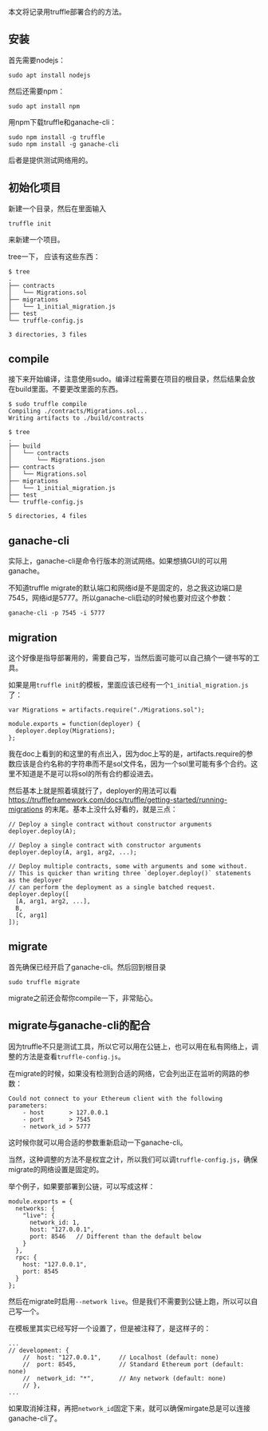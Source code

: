 本文将记录用truffle部署合约的方法。

## 安装
首先需要nodejs：
```
sudo apt install nodejs
```

然后还需要npm：
```
sudo apt install npm
```

用npm下载truffle和ganache-cli：
```
sudo npm install -g truffle 
sudo npm install -g ganache-cli
```
后者是提供测试网络用的。

## 初始化项目
新建一个目录，然后在里面输入
```
truffle init
```
来新建一个项目。

tree一下， 应该有这些东西：
```
$ tree
.
├── contracts
│   └── Migrations.sol
├── migrations
│   └── 1_initial_migration.js
├── test
└── truffle-config.js

3 directories, 3 files
```

## compile
接下来开始编译，注意使用sudo。编译过程需要在项目的根目录，然后结果会放在build里面。不要更改里面的东西。
```
$ sudo truffle compile
Compiling ./contracts/Migrations.sol...
Writing artifacts to ./build/contracts

$ tree
.
├── build
│   └── contracts
│       └── Migrations.json
├── contracts
│   └── Migrations.sol
├── migrations
│   └── 1_initial_migration.js
├── test
└── truffle-config.js

5 directories, 4 files

```

## ganache-cli
实际上，ganache-cli是命令行版本的测试网络。如果想搞GUI的可以用ganache。

不知道truffle migrate的默认端口和网络id是不是固定的，总之我这边端口是7545，网络id是5777。所以ganache-cli启动的时候也要对应这个参数：
```
ganache-cli -p 7545 -i 5777
```

## migration
这个好像是指导部署用的，需要自己写，当然后面可能可以自己搞个一键书写的工具。

如果是用`truffle init`的模板，里面应该已经有一个`1_initial_migration.js`了：
```
var Migrations = artifacts.require("./Migrations.sol");

module.exports = function(deployer) {
  deployer.deploy(Migrations);
};
```

我在doc上看到的和这里的有点出入，因为doc上写的是，artifacts.require的参数应该是合约名称的字符串而不是sol文件名，因为一个sol里可能有多个合约。这里不知道是不是可以将sol的所有合约都设进去。

然后基本上就是照着填就行了，deployer的用法可以看 https://truffleframework.com/docs/truffle/getting-started/running-migrations 的末尾。基本上没什么好看的，就是三点：
```
// Deploy a single contract without constructor arguments
deployer.deploy(A);

// Deploy a single contract with constructor arguments
deployer.deploy(A, arg1, arg2, ...);

// Deploy multiple contracts, some with arguments and some without.
// This is quicker than writing three `deployer.deploy()` statements as the deployer
// can perform the deployment as a single batched request.
deployer.deploy([
  [A, arg1, arg2, ...],
  B,
  [C, arg1]
]);
```

## migrate
首先确保已经开启了ganache-cli。然后回到根目录
```
sudo truffle migrate
```
migrate之前还会帮你compile一下，非常贴心。

## migrate与ganache-cli的配合
因为truffle不只是测试工具，所以它可以用在公链上，也可以用在私有网络上，调整的方法是查看`truffle-config.js`。

在migrate的时候，如果没有检测到合适的网络，它会列出正在监听的网路的参数：
```
Could not connect to your Ethereum client with the following parameters:
    - host       > 127.0.0.1
    - port       > 7545
    - network_id > 5777
```

这时候你就可以用合适的参数重新启动一下ganache-cli。

当然，这种调整的方法不是权宜之计，所以我们可以调`truffle-config.js`，确保migrate的网络设置是固定的。

举个例子，如果要部署到公链，可以写成这样：
```
module.exports = {
  networks: {
    "live": {
      network_id: 1,
      host: "127.0.0.1",
      port: 8546   // Different than the default below
    }
  },
  rpc: {
    host: "127.0.0.1",
    port: 8545
  }
};
```

然后在migrate时启用`--network live`。但是我们不需要到公链上跑，所以可以自己写一个。

在模板里其实已经写好一个设置了，但是被注释了，是这样子的：
```
...
// development: {
    //  host: "127.0.0.1",     // Localhost (default: none)
    //  port: 8545,            // Standard Ethereum port (default: none)
    //  network_id: "*",       // Any network (default: none)
    // },
...
```
如果取消掉注释，再把`network_id`固定下来，就可以确保mirgate总是可以连接ganache-cli了。
